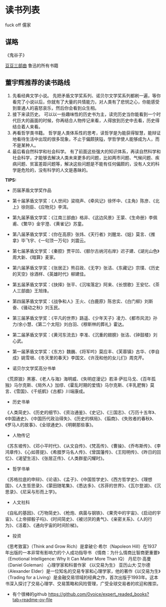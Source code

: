 # 读书列表

fuck off 儒家

## 谋略

《鬼谷子》


[豆豆三部曲](https://www.toutiao.com/article/7124864346978812453/ )
鲁迅的所有书籍


## 董宇辉推荐的读书路线

1. 先看经典文学小说。
先把矛盾文学奖系列、诺贝尔文学奖系列都刷一遍，等你看完了小说以后，你就有了大量的共情能力，对人类有了悲悯之心，你能感受到普通人的喜怒哀乐，然后你会看到众生相。
1. 接下来读历史。
可以以一些趣味性的历史书为主，读完历史当你能看到一个时代巨大的画面的时候，你再结合人物传记来看，人得放到历史中去看，历史得结合着人来看。
1. 再看哲学类书籍。
哲学是人类体系性的思考，读哲学是为能获得智慧，能辩证地看待生活中出现的很多现象，不止于偏颇狭隘，学哲学使人能够成为人，而不是某种人。
1. 最后看自然科学和社会科学。
有了前面这些强大的知识体系，再读自然科学和社会科学，才能够去解决人类未来更多的问题，比如两市问题、气候问题、疾病问题、贫富差距问题等，解决这些问题是不能有任何偏颇的，没有人文的科学是危险的，没有科学的人文是愚昧的。

**TIPS:**

- 历届茅盾文学奖作品

- 第十届茅盾文学奖：《人世间》梁晓声、《牵风记》徐怀中、《主角》陈彦、《北上》徐则臣、《应物兄》李洱。

- 第九届茅盾文学奖：《江南三部曲》格非、《这边风景》王蒙、《生命册》李佩甫、《繁华》金宇澄、《黄雀记》苏童。

- 第八届茅盾文学奖：《你在高原》张炜、《天行者》刘醒龙、《娃》莫言、《推拿》毕飞宇、《一句顶一万句》刘震云。

- 第七届茅盾文学奖：《秦腔》贾平凹、《额尔古纳河右岸》迟子建、《湖光山色》周大新、《暗算》麦家。

- 第六届茅盾文学奖：《张居正》熊召政、《无字》张洁、《东藏记》宗璞、《历史的天空》徐酒样、《英雄时代》柳建佳。

- 第五届茅盾文学奖：《抉择》张平、《沉埃落定》阿来、《长恨歌》王安忆、《茶人三部曲》王旭烽。

- 第四届茅盾文学奖：《战争和人》王火、《白鹿原》陈忠实、《白门柳》刘斯奋、《骚动之秋》刘玉民。

- 第三届茅盾文学奖：《平凡的世界》路遥、《少年天子》凌力、《都市风流》孙力/余小慧、《第二个太阳》刘白羽、《穆斯林的葬礼》霍达。

- 第二届茅盾文学奖：《黄河东流去》李准、《沉重的翅膀》张洁、《钟鼓楼》刘心武。

- 第一届茅盾文学奖：《东方》魏巍、《将军吟》莫应丰、《芙蓉镇》古华、《李自成》姚雪垠、《冬天里的春天》李国文、《许茂和他的女儿们》周克芹。

- 诺贝尔文学奖高分书单

《荒原狼》黑塞、《老人与海》海明威、《失明症漫记》若泽·萨拉马戈、《百年孤独》马尔克斯、《局外人》加缪、《霍乱时期的爱情》马尔克斯、《丰乳肥臀》莫言、《雪国》、《千纸鹤》《古都》川端康成。

- 历史书单

《人类简史》、《历史的细节》、《资治通鉴》、《史记》、《三国志》、《万历十五年》、《中国通史》、《中国历代政治得失》、《历史的棋局》、《翦商》、《失败者的春秋》、《罗马人的故事》、《全球通史》、《明朝那些事》。

- 人物传记

《苏东坡传》、《邓小平时代》、《从文自传》、《梵高传》、《曹操》、《乔布斯传》、《李鸿章传》、《心如菩提》、《希腊罗马名人传》、《曾国藩传》、《王阳明传》、《昨日的回忆》、《渴望生活》、《张居正传》、《人类群星闪耀时》。

- 哲学书单

《苏格拉底的申辩》、《论语》、《孟子》、《中国哲学史》、《西方哲学史》、《理想国》、《人生哲思录》、《蒙田随笔集》、《悉达多》、《苏菲的世界》、《瓦尔登湖》、《沉思录》、《尼采与形而上学》。

- 人文社科

《自私的基因》、《万物简史》、《枪炮、病菌与钢铁》、《果壳中的宇宙》、《启动的宇宙》、《上帝掷骰子吗》、《时间简史》、《被讨厌的勇气》、《亲密关系》、《人的行为》、《活着》、《通向宇宙的时间阶梯》。

- 投资

《思考致富》（Think and Grow Rich）是拿破仑·希尔（Napoleon Hill）在1937年出版的一本非常有影响力的个人成功指导书
《情商：为什么情商比智商更重要》（Emotional Intelligence: Why It Can Matter More Than IQ） 丹尼尔·高曼（Daniel Goleman） 心理学家和科普作家
《以交易为生》 亚历山大·艾尔德（Alexander Elder）是一位知名的交易专家和心理学家，他的著作《以交易为生》（Trading for a Living）是金融交易领域的经典之作，首次出版于1993年。这本书深入探讨了交易心理学、交易策略和风险管理，广受全球交易者的欢迎和推崇。

- 有个很棒的github
https://github.com/0voice/expert_readed_books?tab=readme-ov-file